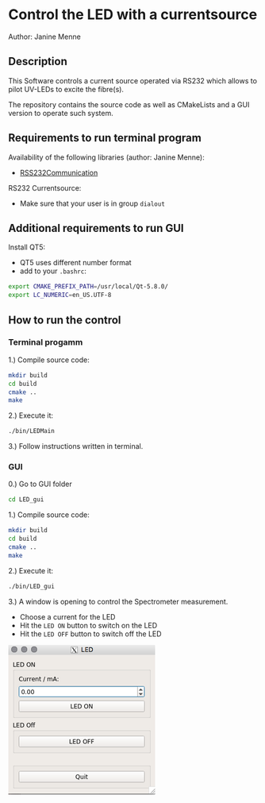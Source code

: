 # Control the LED with a currentsource
 Author: Janine Menne

## Description
This Software controls a current source operated via RS232 which allows to pilot UV-LEDs to excite the fibre(s).  

The repository contains the source code as well as CMakeLists and a GUI version to operate such system.

## Requirements to run terminal program

Availability of the following libraries (author: Janine Menne):
* [RSS232Communication][4]

RS232 Currentsource:
* Make sure that your user is in group `dialout`

## Additional requirements to run GUI

Install QT5:
* QT5 uses different number format 
* add to your `.bashrc`:

```bash
export CMAKE_PREFIX_PATH=/usr/local/Qt-5.8.0/
export LC_NUMERIC=en_US.UTF-8
```

## How to run the control

### Terminal progamm

1.) Compile source code:

```bash
mkdir build
cd build
cmake ..
make
```

2.) Execute it:

```bash
./bin/LEDMain
```

3.) Follow instructions written in terminal.


### GUI

0.) Go to GUI folder

```bash
cd LED_gui
```

1.) Compile source code:

```bash
mkdir build
cd build
cmake ..
make
```

2.) Execute it:

```bash
./bin/LED_gui
```

3.) A window is opening to control the Spectrometer measurement. 
* Choose a current for the LED
* Hit the `LED ON` button to switch on the LED
* Hit the `LED OFF` button to switch off the LED

![](img/LED.png)

[4]: https://github.com/jamenne/RS232Communication